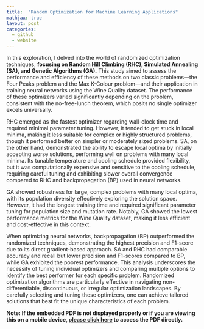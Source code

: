 ```yaml
---
title:  "Random Optimization for Machine Learning Applications"
mathjax: true
layout: post
categories: 
  = github
  - website
---
```


In this exploration, I delved into the world of randomized optimization techniques, **focusing on Random Hill Climbing (RHC), Simulated Annealing (SA), and Genetic Algorithms (GA).** This study aimed to assess the performance and efficiency of these methods on two classic problems—the Four Peaks problem and the Max K-Colour problem—and their application in training neural networks using the Wine Quality dataset. The performance of these optimizers varied significantly depending on the problem, consistent with the no-free-lunch theorem, which posits no single optimizer excels universally.

RHC emerged as the fastest optimizer regarding wall-clock time and required minimal parameter tuning. However, it tended to get stuck in local minima, making it less suitable for complex or highly structured problems, though it performed better on simpler or moderately sized problems. SA, on the other hand, demonstrated the ability to escape local optima by initially accepting worse solutions, performing well on problems with many local minima. Its tunable temperature and cooling schedule provided flexibility, but it was computationally expensive and sensitive to the cooling schedule, requiring careful tuning and exhibiting slower overall convergence compared to RHC and backpropagation (BP) used in neural networks.

GA showed robustness for large, complex problems with many local optima, with its population diversity effectively exploring the solution space. However, it had the longest training time and required significant parameter tuning for population size and mutation rate. Notably, GA showed the lowest performance metrics for the Wine Quality dataset, making it less efficient and cost-effective in this context.

When optimizing neural networks, backpropagation (BP) outperformed the randomized techniques, demonstrating the highest precision and F1-score due to its direct gradient-based approach. SA and RHC had comparable accuracy and recall but lower precision and F1-scores compared to BP, while GA exhibited the poorest performance. This analysis underscores the necessity of tuning individual optimizers and comparing multiple options to identify the best performer for each specific problem. Randomized optimization algorithms are particularly effective in navigating non-differentiable, discontinuous, or irregular optimization landscapes. By carefully selecting and tuning these optimizers, one can achieve tailored solutions that best fit the unique characteristics of each problem.


**Note: If the embedded PDF is not displayed properly or if you are viewing this on a mobile device, <a href="https://kodendaal.github.io/assets/random_optimization.pdf" target="_blank">please click here</a> to access the PDF directly.**

<div id="adobe-dc-view" style="width: 100%;"></div>
<script src="https://acrobatservices.adobe.com/view-sdk/viewer.js"></script>
<script type="text/javascript">
	document.addEventListener("adobe_dc_view_sdk.ready", function(){ 
		var adobeDCView = new AdobeDC.View({clientId: "8ef44ce133c04e8fa474ad6c78747b08", divId: "adobe-dc-view"});
		adobeDCView.previewFile({
			content:{location: {url: "https://kodendaal.github.io/assets/random_optimization.pdf"}},
			metaData:{fileName: "random_optimization.pdf"}
		}, {embedMode: "IN_LINE"});
	});
</script>
